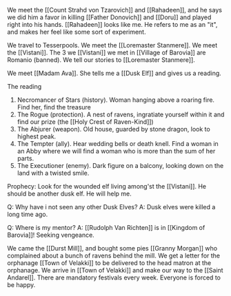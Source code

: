 We meet the [[Count Strahd von Tzarovich]] and [[Rahadeen]], and he says we did him a favor in killing [[Father Donovich]] and [[Doru]] and played right into his hands. [[Rahadeen]] looks like me. He refers to me as an "it", and makes her feel like some sort of experiment.

We travel to Tesserpools. We meet the [[Loremaster Stanmere]]. We meet the [[Vistani]]. The 3 we [[Vistani]] we met in [[Village of Barovia]] are Romanio (banned). We tell our stories to [[Loremaster Stanmere]].

We meet [[Madam Ava]]. She tells me a [[Dusk Elf]] and gives us a reading.

The reading 
1. Necromancer of Stars (history). Woman hanging above a roaring fire. Find her, find the treasure 
2. The Rogue (protection). A nest of ravens, ingratiate yourself within it and find our prize (the [[Holy Crest of Raven-Kind]]) 
3. The Abjurer (weapon). Old house, guarded by stone dragon, look to highest peak. 
4. The Tempter (ally). Hear wedding bells or death knell. Find a woman in an Abby where we will find a woman who is more than the sum of her parts. 
5. The Executioner (enemy). Dark figure on a balcony, looking down on the land with a twisted smile.

Prophecy: Look for the wounded elf living among'st the [[Vistani]]. He should be another dusk elf. He will help me.

Q: Why have i not seen any other Dusk Elves? 
A: Dusk elves were killed a long time ago. 

Q: Where is my mentor? 
A: [[Rudolph Van Richten]] is in [[Kingdom of Barovia]]! Seeking vengeance. 

We came the [[Durst Mill]], and bought some pies [[Granny Morgan]] who complained about a bunch of ravens behind the mill. We get a letter for the orphanage [[Town of Velakki]] to be delivered to the head matron at the orphanage. We arrive in [[Town of Velakki]] and make our way to the [[Saint Andarel]]. There are mandatory festivals every week. Everyone is forced to be happy.